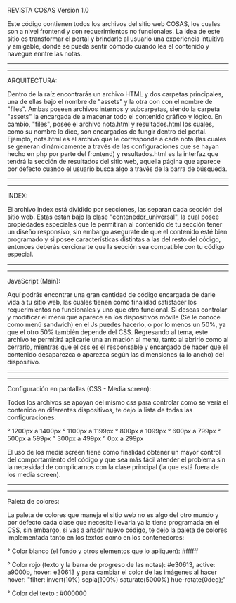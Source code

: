 REVISTA COSAS Versión 1.0

Este código contienen todos los archivos del sitio web COSAS, los cuales son a nivel frontend y con requerimientos no funcionales. La idea de este sitio es transformar el portal y brindarle al usuario una experiencia intuitiva y amigable, donde se pueda sentir cómodo cuando lea el contenido y navegue enntre las notas.



----------------------------------------------------------------
----------------------------------------------------------------
ARQUITECTURA:

Dentro de la raíz encontrarás un archivo HTML y dos carpetas principales, una de ellas bajo el nombre de "assets" y la otra con con el nombre de "files". Ambas poseen archivos internos y subcarpetas, siendo la carpeta "assets" la encargada de almacenar todo el contenido gráfico y lógico. En cambio, "files", posee el archivo nota.html y resultados.html los cuales, como su nombre lo dice, son encargados de fungir dentro del portal. Ejemplo, nota.html es el archivo que le corresponde a cada nota (las cuales se generan dinámicamente a través de las configuraciones que se hayan hecho en php por parte del frontend) y resultados.html es la interfaz que tendrá la sección de resultados del sitio web, aquella página que aparece por defecto cuando el usuario busca algo a través de la barra de búsqueda.


 
----------------------------------------------------------------
----------------------------------------------------------------
INDEX:

El archivo index está dividido por secciones, las separan cada sección del sitio web. Estas están bajo la clase "contenedor_universal", la cual posee propiedades especiales que le permitirán al contenido de tu sección tener un diseño responsivo, sin embargo asegurate de que el contenido esté bien programado y si posee características distintas a las del resto del código, entonces deberás cerciorarte que la sección sea compatible con tu código especial.



----------------------------------------------------------------
----------------------------------------------------------------
JavaScript (Main):

Aquí podrás encontrar una gran cantidad de código encargada de darle vida a tu sitio web, las cuales tienen como finalidad satisfacer los requerimientos no funcionales y uno que otro funcional. Si deseas controlar y modificar el menú que aparece en los dispositivos móvile (Se le conoce como menú sandwich) en el Js puedes hacerlo, o por lo menos un 50%, ya que el otro 50% también depende del CSS. Regresando al tema, este archivo te permitirá aplicarle una animación al menú, tanto al abrirlo como al cerrarlo, mientras que el css es el responsable y encargado de hacer que el contenido desaparezca o aparezca según las dimensiones (a lo ancho) del dispositivo.



----------------------------------------------------------------
----------------------------------------------------------------
Configuración en pantallas (CSS - Media screen):

Todos los archivos se apoyan del mismo css para controlar como se vería el contenido en diferentes dispositivos, te dejo la lista de todas las configuraciones:

° 1200px a 1400px
° 1100px a 1199px
° 800px a 1099px
° 600px a 799px
° 500px a 599px
° 300px a 499px
° 0px a 299px

El uso de los media screen tiene como finalidad obtener un mayor control del comportamiento del código y que sea más fácil atender el problema sin la necesidad de complicarnos con la clase principal (la que está fuera de los media screen).



----------------------------------------------------------------
----------------------------------------------------------------
Paleta de colores:

La paleta de colores que maneja el sitio web no es algo del otro mundo y por defecto cada clase que necesite llevarla ya la tiene programada en el CSS, sin embargo, si vas a añadir nuevo código, te dejo la paleta de colores implementada tanto en los textos como en los contenedores:

° Color blanco (el fondo y otros elementos que lo apliquen): #ffffff

° Color rojo (texto y la barra de progreso de las notas): #e30613, active: a9000b, hover: e30613 y para cambiar el color de las imágenes al hacer hover: "filter: invert(10%) sepia(100%) saturate(5000%) hue-rotate(0deg);"

° Color del texto : #000000